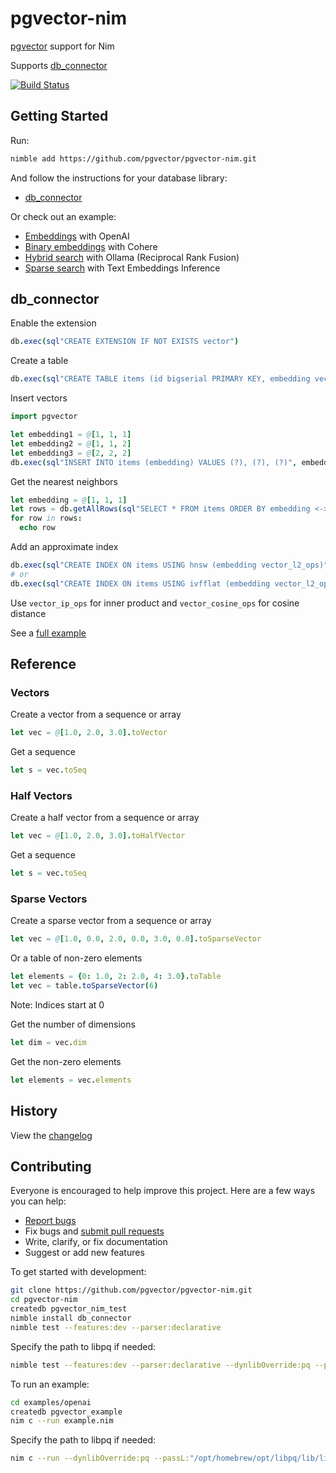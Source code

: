 # pgvector-nim

[pgvector](https://github.com/pgvector/pgvector) support for Nim

Supports [db_connector](https://github.com/nim-lang/db_connector)

[![Build Status](https://github.com/pgvector/pgvector-nim/actions/workflows/build.yml/badge.svg)](https://github.com/pgvector/pgvector-nim/actions)

## Getting Started

Run:

```sh
nimble add https://github.com/pgvector/pgvector-nim.git
```

And follow the instructions for your database library:

- [db_connector](#db_connector)

Or check out an example:

- [Embeddings](examples/openai/example.nim) with OpenAI
- [Binary embeddings](examples/cohere/example.nim) with Cohere
- [Hybrid search](examples/hybrid/example.nim) with Ollama (Reciprocal Rank Fusion)
- [Sparse search](examples/sparse/example.nim) with Text Embeddings Inference

## db_connector

Enable the extension

```nim
db.exec(sql"CREATE EXTENSION IF NOT EXISTS vector")
```

Create a table

```nim
db.exec(sql"CREATE TABLE items (id bigserial PRIMARY KEY, embedding vector(3))")
```

Insert vectors

```nim
import pgvector

let embedding1 = @[1, 1, 1]
let embedding2 = @[1, 1, 2]
let embedding3 = @[2, 2, 2]
db.exec(sql"INSERT INTO items (embedding) VALUES (?), (?), (?)", embedding1.toVector, embedding2.toVector, embedding3.toVector)
```

Get the nearest neighbors

```nim
let embedding = @[1, 1, 1]
let rows = db.getAllRows(sql"SELECT * FROM items ORDER BY embedding <-> ? LIMIT 5", embedding.toVector)
for row in rows:
  echo row
```

Add an approximate index

```nim
db.exec(sql"CREATE INDEX ON items USING hnsw (embedding vector_l2_ops)")
# or
db.exec(sql"CREATE INDEX ON items USING ivfflat (embedding vector_l2_ops) WITH (lists = 100)")
```

Use `vector_ip_ops` for inner product and `vector_cosine_ops` for cosine distance

See a [full example](tests/tdb_connector.nim)

## Reference

### Vectors

Create a vector from a sequence or array

```nim
let vec = @[1.0, 2.0, 3.0].toVector
```

Get a sequence

```nim
let s = vec.toSeq
```

### Half Vectors

Create a half vector from a sequence or array

```nim
let vec = @[1.0, 2.0, 3.0].toHalfVector
```

Get a sequence

```nim
let s = vec.toSeq
```

### Sparse Vectors

Create a sparse vector from a sequence or array

```nim
let vec = @[1.0, 0.0, 2.0, 0.0, 3.0, 0.0].toSparseVector
```

Or a table of non-zero elements

```nim
let elements = {0: 1.0, 2: 2.0, 4: 3.0}.toTable
let vec = table.toSparseVector(6)
```

Note: Indices start at 0

Get the number of dimensions

```nim
let dim = vec.dim
```

Get the non-zero elements

```nim
let elements = vec.elements
```

## History

View the [changelog](https://github.com/pgvector/pgvector-nim/blob/master/CHANGELOG.md)

## Contributing

Everyone is encouraged to help improve this project. Here are a few ways you can help:

- [Report bugs](https://github.com/pgvector/pgvector-nim/issues)
- Fix bugs and [submit pull requests](https://github.com/pgvector/pgvector-nim/pulls)
- Write, clarify, or fix documentation
- Suggest or add new features

To get started with development:

```sh
git clone https://github.com/pgvector/pgvector-nim.git
cd pgvector-nim
createdb pgvector_nim_test
nimble install db_connector
nimble test --features:dev --parser:declarative
```

Specify the path to libpq if needed:

```sh
nimble test --features:dev --parser:declarative --dynlibOverride:pq --passL:"/opt/homebrew/opt/libpq/lib/libpq.dylib"
```

To run an example:

```sh
cd examples/openai
createdb pgvector_example
nim c --run example.nim
```

Specify the path to libpq if needed:

```sh
nim c --run --dynlibOverride:pq --passL:"/opt/homebrew/opt/libpq/lib/libpq.dylib" example.nim
```
